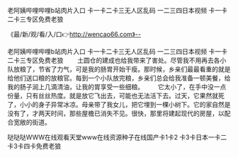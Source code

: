 老阿姨哔哩哔哩b站肉片入口
卡一卡二卡三无人区乱码
一二三四日本视频
卡一卡二卡三专区免费老狼


《最/新/观/看/入/口👉http://wencao66.com》--

老阿姨哔哩哔哩b站肉片入口
卡一卡二卡三无人区乱码
一二三四日本视频
卡一卡二卡三专区免费老狼
　　土圆仓的建成也给我带来了害处。尽管我不用再去各小队放粮了，节省了力气，可是我的肠胃开始干瘦。那时候，乡亲们最最看重的就是给他们送口粮的放粮官。每到一个小队放完粮，乡亲们总会给我准备一顿美餐，给我的肠子润上几滴清油，让我的胃享受一些细粮。
　　它太小了，在手中没一点份量，只有丝丝热度。就是放它飞出去，可能也无法活下去。过天，它果然就死了，小小的身子异常冰凉。母亲带了我女儿，把它埋到一棵小树下。它的家自然是没有了，才两天时间，那些屋檐已消失不见。很快，那里将建起现代的房屋，以配合宽敞的街道。





哒哒哒WWW在线观看天堂www在线资源种子在线国产卡1卡2 卡3卡日本一卡二卡3卡四卡免费老狼
